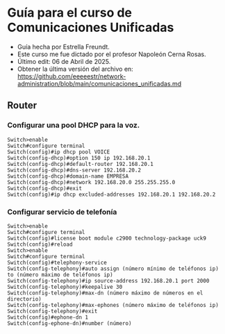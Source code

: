 # Guía para el curso de Comunicaciones Unificadas
* Guía hecha por Estrella Freundt.
* Este curso me fue dictado por el profesor Napoleón Cerna Rosas.
* Último edit: 06 de Abril de 2025.
* Obtener la última versión del archivo en: https://github.com/eeeeestr/network-administration/blob/main/comunicaciones_unificadas.md 

## Router

### Configurar una pool DHCP para la voz.
```
Switch>enable
Switch#configure terminal
Switch(config)#ip dhcp pool VOICE
Switch(config-dhcp)#option 150 ip 192.168.20.1
Switch(config-dhcp)#default-router 192.168.20.1
Switch(config-dhcp)#dns-server 192.168.20.2
Switch(config-dhcp)#domain-name EMPRESA
Switch(config-dhcp)#network 192.168.20.0 255.255.255.0
Switch(config-dhcp)#exit
Switch(config)#ip dhcp excluded-addresses 192.168.20.1 192.168.20.2
```

### Configurar servicio de telefonía
```
Switch>enable
Switch#configure terminal
Switch(config)#license boot module c2900 technology-package uck9
Switch(config)#reload
Switch>enable
Switch#configure terminal
Switch(config)#telephony-service
Switch(config-telephony)#auto assign (número mínimo de teléfonos ip) to (número máximo de teléfonos ip)
Switch(config-telephony)#ip source-address 192.168.20.1 port 2000
Switch(config-telephony)#keepalive 30
Switch(config-telephony)#max-dn (número máximo de números en el directorio)
Switch(config-telephony)#max-ephones (número máximo de teléfonos ip)
Switch(config-telephony)#exit
Switch(config)#ephone-dn 1
Switch(config-ephone-dn)#number (número)
```
